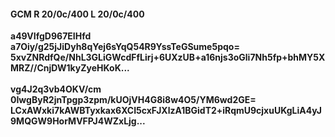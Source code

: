 #### GCM R 20/0c/400 L 20/0c/400
**a49VIfgD967EIHfd**<br/>**a7Oiy/g25jJiDyh8qYej6sYqQ54R9YssTeGSume5pqo=**<br/>**5xvZNRdfQe/NhL3GLiGWcdFfLirj+6UXzUB+a16njs3oGli7Nh5fp+bhMY5XMRZ//CnjDW1kyZyeHKoK...**<br/><br/>
**vg4J2q3vb4OKV/cm**<br/>**0IwgByR2jnTpgp3zpm/kUOjVH4G8i8w4O5/YM6wd2GE=**<br/>**LCxAWxki7kAWBTyxkax6XCI5cxFJXlzA1BGidT2+iRqmU9cjxuUKgLiA4yJ9MQGW9HorMVFPJ4WZxLjg...**